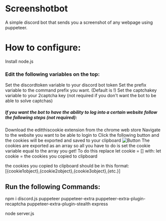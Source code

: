 # Screenshotbot
A simple discord bot that sends you a screenshot of any webpage using puppeteer. 

# How to configure:

Install node.js 

### Edit the following variables on the top:
Set the discordtoken variable to your discord bot token
Set the prefix variable to the command prefix you want. (Default is !)
Set the captchakey variable to your 2captcha key (not required if you don't want the bot to be able to solve captchas)
##### If you want the bot to have the ability to log into a certain website follow the following steps (not required):
Download the editthiscookie extension from the chrome web store
Navigate to the website you want to be able to login to
Click the following button and the cookies will be exported and saved to your clipboard
![Button](https://cdn.discordapp.com/attachments/750139583286607904/750842269703208960/unknown.png)
The cookies are exported as an array so all you have to do is set the cookie variable equal to the array you get!
To do this replace let cookie = []
with:
let cookie = the cookies you copied to clipboard

the cookies you copied to clipboard should be in this format: [{cookie1object},{cookie2object},{cookie3object},{etc.}]

## Run the following Commands:

npm i discord.js puppeteer puppeteer-extra puppeteer-extra-plugin-recaptcha puppeteer-extra-plugin-stealth express

node server.js



